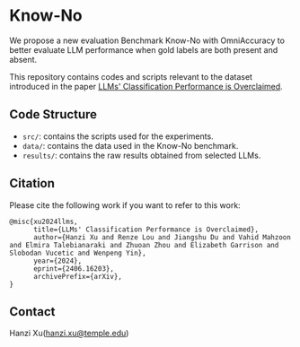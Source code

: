# Know-No
We propose a new evaluation Benchmark Know-No with OmniAccuracy to better evaluate LLM performance when gold labels are both present and absent.

This repository contains codes and scripts relevant to the dataset introduced in the paper [LLMs' Classification Performance is Overclaimed](https://arxiv.org/abs/2406.16203).


## Code Structure
 - `src/`: contains the scripts used for the experiments.
 - `data/`: contains the data used in the Know-No benchmark.
 - `results/`: contains the raw results obtained from selected LLMs.

## Citation 
Please cite the following work if you want to refer to this work: 
```
@misc{xu2024llms,
      title={LLMs' Classification Performance is Overclaimed}, 
      author={Hanzi Xu and Renze Lou and Jiangshu Du and Vahid Mahzoon and Elmira Talebianaraki and Zhuoan Zhou and Elizabeth Garrison and Slobodan Vucetic and Wenpeng Yin},
      year={2024},
      eprint={2406.16203},
      archivePrefix={arXiv},
}
```

## Contact
Hanzi Xu(hanzi.xu@temple.edu)


